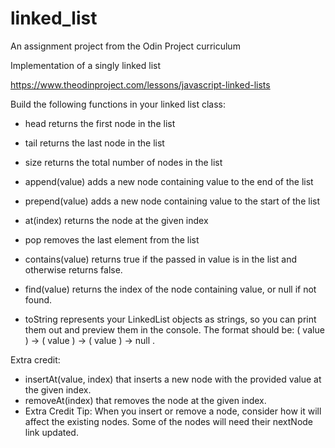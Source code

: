 # linked_list
An assignment project from the Odin Project curriculum

Implementation of a singly linked list

https://www.theodinproject.com/lessons/javascript-linked-lists

Build the following functions in your linked list class:

- head returns the first node in the list
- tail returns the last node in the list
- size returns the total number of nodes in the list
- append(value) adds a new node containing value to the end of the list
- prepend(value) adds a new node containing value to the start of the list
- at(index) returns the node at the given index
- pop removes the last element from the list
- contains(value) returns true if the passed in value is in the list and otherwise returns false.
- find(value) returns the index of the node containing value, or null if not found.

- toString represents your LinkedList objects as strings, so you can print them out and preview 
  them in the console. The format should be: ( value ) -> ( value ) -> ( value ) -> null .

Extra credit:
- insertAt(value, index) that inserts a new node with the provided value at the given index.
- removeAt(index) that removes the node at the given index.
- Extra Credit Tip: When you insert or remove a node, consider how it will affect the existing nodes. Some of the nodes will need their nextNode link updated.
